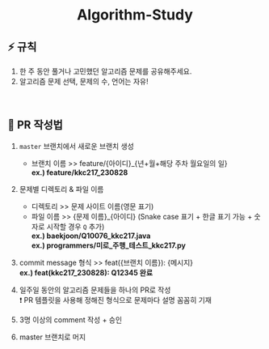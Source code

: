 <div align=center>
  
  # Algorithm-Study
  
</div>


## ⚡ 규칙

1. 한 주 동안 풀거나 고민했던 알고리즘 문제를 공유해주세요.
2. 알고리즘 문제 선택, 문제의 수, 언어는 자유!

</br>

## 📝 PR 작성법

1. `master` 브랜치에서 새로운 브랜치 생성

    * 브랜치 이름 >> feature/{아이디}_{년+월+해당 주차 월요일의 일}</br>
      **ex.) feature/kkc217_230828**

2. 문제별 디렉토리 & 파일 이름

    * 디렉토리 >> 문제 사이트 이름(영문 표기)
    * 파일 이름 >> {문제 이름}_{아이디} (Snake case 표기 + 한글 표기 가능 + 숫자로 시작할 경우 `Q` 추가)</br>
      **ex.) baekjoon/Q10076_kkc217.java**</br>
      **ex.) programmers/미로_주행_테스트_kkc217.py**

3. commit message 형식 >> feat({브랜치 이름}): {메시지}</br>
      **ex.) feat(kkc217_230828): Q12345 완료**

4. 일주일 동안의 알고리즘 문제들을 하나의 PR로 작성</br>
    ❗ PR 템플릿을 사용해 정해진 형식으로 문제마다 설명 꼼꼼히 기재
   
5. 3명 이상의 comment 작성 + 승인
   
6. master 브랜치로 머지
